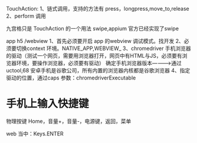 TouchAction:
1、链式调用，支持的方法有 press，longpress,move_to,release
2、perform 调用

九宫格只是 TouchAction 的一个用法
swipe,appium 官方已经实现了swipe 

app h5 /webview
1、首先必须要开启 app 的webview 调试模式。找开发
2、必须要切换context 环境。NATIVE_APP,WEBVIEW_
3、chromedriver 手机浏览器的驱动（测试一个网页，需要用浏览器打开，网页中有HTML与JS，必须要有浏览器环境，要操作浏览器，必须要有驱动）
确定手机浏览器版本————>通过uctool,68
安卓手机是谷歌公司，所有内置的浏览器内核都是谷歌浏览器
4、指定驱动的位置，通过caps 参数：chromedriverExecutable

# 手机上输入快捷键
物理按键 Home，音量+，音量-，电源键，返回，菜单

web 当中：Keys.ENTER

# 